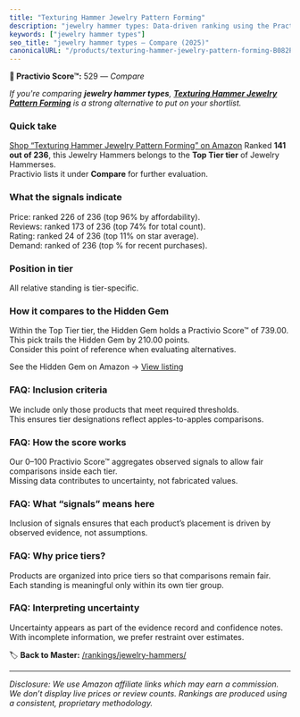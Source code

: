 ```yaml
---
title: "Texturing Hammer Jewelry Pattern Forming"
description: "jewelry hammer types: Data-driven ranking using the Practivio Score™. Positioned by quality, value, demand, findability, momentum."
keywords: ["jewelry hammer types"]
seo_title: "jewelry hammer types — Compare (2025)"
canonicalURL: "/products/texturing-hammer-jewelry-pattern-forming-B082P75ZNK/"
---
```


**🛒 Practivio Score™:** 529 — _Compare_


*If you're comparing **jewelry hammer types**, **[Texturing Hammer Jewelry Pattern Forming](https://www.amazon.com/dp/B082P75ZNK?tag=practivio-20)** is a strong alternative to put on your shortlist.*
### Quick take
[Shop “Texturing Hammer Jewelry Pattern Forming” on Amazon](https://www.amazon.com/dp/B082P75ZNK?tag=practivio-20)
Ranked **141 out of 236**, this Jewelry Hammers belongs to the **Top Tier tier** of Jewelry Hammerses.  
Practivio lists it under **Compare** for further evaluation.

### What the signals indicate
Price: ranked 226 of 236 (top 96% by affordability).  
Reviews: ranked 173 of 236 (top 74% for total count).  
Rating: ranked 24 of 236 (top 11% on star average).  
Demand: ranked  of 236 (top % for recent purchases).

### Position in tier
All relative standing is tier-specific.

### How it compares to the Hidden Gem
Within the Top Tier tier, the Hidden Gem holds a Practivio Score™ of 739.00.  
This pick trails the Hidden Gem by 210.00 points.  
Consider this point of reference when evaluating alternatives.  

See the Hidden Gem on Amazon → [View listing](https://www.amazon.com/dp/B082Y7WD59?tag=practivio-20)

### FAQ: Inclusion criteria
We include only those products that meet required thresholds.  
This ensures tier designations reflect apples-to-apples comparisons.

### FAQ: How the score works
Our 0–100 Practivio Score™ aggregates observed signals to allow fair comparisons inside each tier.  
Missing data contributes to uncertainty, not fabricated values.

### FAQ: What “signals” means here
Inclusion of signals ensures that each product’s placement is driven by observed evidence, not assumptions.

### FAQ: Why price tiers?
Products are organized into price tiers so that comparisons remain fair.  
Each standing is meaningful only within its own tier group.

### FAQ: Interpreting uncertainty
Uncertainty appears as part of the evidence record and confidence notes.  
With incomplete information, we prefer restraint over estimates.

<!-- Missing template for Compare/CompareWithinPriceClass -->


🏷️ **Back to Master:** [/rankings/jewelry-hammers/](/rankings/jewelry-hammers/)

---
_Disclosure: We use Amazon affiliate links which may earn a commission. We don’t display live prices or review counts. Rankings are produced using a consistent, proprietary methodology._
